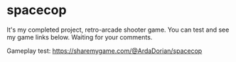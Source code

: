 # spacecop

It's my completed project, retro-arcade shooter game. You can test and see my game links below. Waiting for your comments.

Gameplay test: https://sharemygame.com/@ArdaDorian/spacecop
